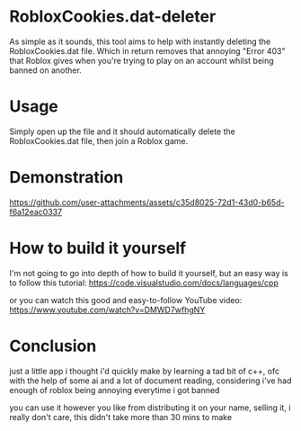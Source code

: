 # RobloxCookies.dat-deleter
As simple as it sounds, this tool aims to help with instantly deleting the RobloxCookies.dat file.
Which in return removes that annoying "Error 403" that Roblox gives when you're trying to play on an account
whilst being banned on another.

# Usage
Simply open up the file and it should automatically delete the RobloxCookies.dat file, then join a Roblox game.

# Demonstration
https://github.com/user-attachments/assets/c35d8025-72d1-43d0-b65d-f6a12eac0337

# How to build it yourself
I'm not going to go into depth of how to build it yourself, but an easy way is to follow this tutorial:
https://code.visualstudio.com/docs/languages/cpp

or you can watch this good and easy-to-follow YouTube video:
https://www.youtube.com/watch?v=DMWD7wfhgNY

# Conclusion
just a little app i thought i'd quickly make by learning a tad bit of c++, ofc with the help of some ai
and a lot of document reading, considering i've had enough of roblox being annoying everytime i got banned

you can use it however you like from distributing it on your name, selling it, i really don't care, this didn't take more than 30 mins to make
